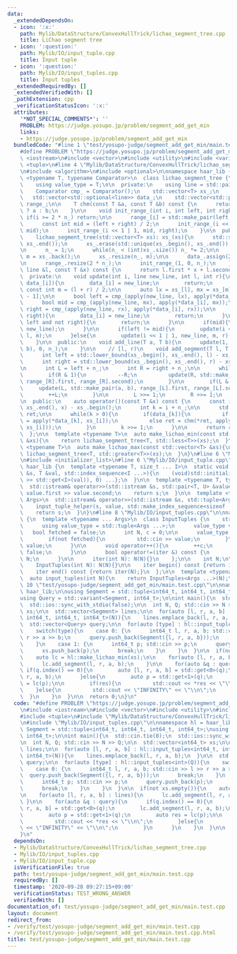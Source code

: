 ```yaml
---
data:
  _extendedDependsOn:
  - icon: ':x:'
    path: Mylib/DataStructure/ConvexHullTrick/lichao_segment_tree.cpp
    title: LiChao segment tree
  - icon: ':question:'
    path: Mylib/IO/input_tuple.cpp
    title: Input tuple
  - icon: ':question:'
    path: Mylib/IO/input_tuples.cpp
    title: Input tuples
  _extendedRequiredBy: []
  _extendedVerifiedWith: []
  _pathExtension: cpp
  _verificationStatusIcon: ':x:'
  attributes:
    '*NOT_SPECIAL_COMMENTS*': ''
    PROBLEM: https://judge.yosupo.jp/problem/segment_add_get_min
    links:
    - https://judge.yosupo.jp/problem/segment_add_get_min
  bundledCode: "#line 1 \"test/yosupo-judge/segment_add_get_min/main.test.cpp\"\n\
    #define PROBLEM \"https://judge.yosupo.jp/problem/segment_add_get_min\"\n\n#include\
    \ <iostream>\n#include <vector>\n#include <utility>\n#include <variant>\n#include\
    \ <tuple>\n#line 4 \"Mylib/DataStructure/ConvexHullTrick/lichao_segment_tree.cpp\"\
    \n#include <algorithm>\n#include <optional>\n\nnamespace haar_lib {\n  template\
    \ <typename T, typename Comparator>\n  class lichao_segment_tree {\n  public:\n\
    \    using value_type = T;\n\n  private:\n    using line = std::pair<T, T>;\n\n\
    \    Comparator cmp_ = Comparator();\n    std::vector<T> xs_;\n    int n_;\n \
    \   std::vector<std::optional<line>> data_;\n    std::vector<std::pair<int, int>>\
    \ range_;\n\n    T chm(const T &a, const T &b) const {\n      return cmp_(a, b)\
    \ ? a : b;\n    }\n\n    void init_range_(int i, int left, int right){\n     \
    \ if(i >= 2 * n_) return;\n\n      range_[i] = std::make_pair(left, right);\n\
    \      const int mid = (left + right) / 2;\n      init_range_(i << 1 | 0, left,\
    \ mid);\n      init_range_(i << 1 | 1, mid, right);\n    }\n\n  public:\n    lichao_segment_tree(){}\n\
    \    lichao_segment_tree(std::vector<T> xs): xs_(xs){\n      std::sort(xs_.begin(),\
    \ xs_.end());\n      xs_.erase(std::unique(xs_.begin(), xs_.end()), xs_.end());\n\
    \n      n_ = 1;\n      while(n_ < (int)xs_.size()) n_ *= 2;\n\n      const auto\
    \ m = xs_.back();\n      xs_.resize(n_, m);\n\n      data_.assign(2 * n_, std::nullopt);\n\
    \n      range_.resize(2 * n_);\n      init_range_(1, 0, n_);\n    }\n\n    T apply(const\
    \ line &l, const T &x) const {\n      return l.first * x + l.second;\n    }\n\n\
    \  private:\n    void update(int i, line new_line, int l, int r){\n      if(not\
    \ data_[i]){\n        data_[i] = new_line;\n        return;\n      }\n\n     \
    \ const int m = (l + r) / 2;\n\n      auto lx = xs_[l], mx = xs_[m], rx = xs_[r\
    \ - 1];\n\n      bool left = cmp_(apply(new_line, lx), apply(*data_[i], lx));\n\
    \      bool mid = cmp_(apply(new_line, mx), apply(*data_[i], mx));\n      bool\
    \ right = cmp_(apply(new_line, rx), apply(*data_[i], rx));\n\n      if(left and\
    \ right){\n        data_[i] = new_line;\n        return;\n      }\n\n      if(not\
    \ left and not right){\n        return;\n      }\n\n      if(mid){\n        std::swap(*data_[i],\
    \ new_line);\n      }\n\n      if(left != mid){\n        update(i << 1 | 0, new_line,\
    \ l, m);\n      }else{\n        update(i << 1 | 1, new_line, m, r);\n      }\n\
    \    }\n\n  public:\n    void add_line(T a, T b){\n      update(1, std::make_pair(a,\
    \ b), 0, n_);\n    }\n\n    // [l, r)\n    void add_segment(T l, T r, T a, T b){\n\
    \      int left = std::lower_bound(xs_.begin(), xs_.end(), l) - xs_.begin();\n\
    \      int right = std::lower_bound(xs_.begin(), xs_.end(), r) - xs_.begin();\n\
    \n      int L = left + n_;\n      int R = right + n_;\n\n      while(L < R){\n\
    \        if(R & 1){\n          --R;\n          update(R, std::make_pair(a, b),\
    \ range_[R].first, range_[R].second);\n        }\n\n        if(L & 1){\n     \
    \     update(L, std::make_pair(a, b), range_[L].first, range_[L].second);\n  \
    \        ++L;\n        }\n\n        L >>= 1;\n        R >>= 1;\n      }\n    }\n\
    \n  public:\n    auto operator()(const T &x) const {\n      const int i = std::lower_bound(xs_.begin(),\
    \ xs_.end(), x) - xs_.begin();\n      int k = i + n_;\n\n      std::optional<T>\
    \ ret;\n\n      while(k > 0){\n        if(data_[k]){\n          if(not ret) ret\
    \ = apply(*data_[k], xs_[i]);\n          else ret = chm(*ret, apply(*data_[k],\
    \ xs_[i]));\n        }\n        k >>= 1;\n      }\n\n      return ret;\n    }\n\
    \  };\n\n  template <typename T>\n  auto make_lichao_min(const std::vector<T>\
    \ &xs){\n    return lichao_segment_tree<T, std::less<T>>(xs);\n  }\n\n  template\
    \ <typename T>\n  auto make_lichao_max(const std::vector<T> &xs){\n    return\
    \ lichao_segment_tree<T, std::greater<T>>(xs);\n  }\n}\n#line 6 \"Mylib/IO/input_tuples.cpp\"\
    \n#include <initializer_list>\n#line 6 \"Mylib/IO/input_tuple.cpp\"\n\nnamespace\
    \ haar_lib {\n  template <typename T, size_t ... I>\n  static void input_tuple_helper(std::istream\
    \ &s, T &val, std::index_sequence<I ...>){\n    (void)std::initializer_list<int>{(void(s\
    \ >> std::get<I>(val)), 0) ...};\n  }\n\n  template <typename T, typename U>\n\
    \  std::istream& operator>>(std::istream &s, std::pair<T, U> &value){\n    s >>\
    \ value.first >> value.second;\n    return s;\n  }\n\n  template <typename ...\
    \ Args>\n  std::istream& operator>>(std::istream &s, std::tuple<Args ...> &value){\n\
    \    input_tuple_helper(s, value, std::make_index_sequence<sizeof ... (Args)>());\n\
    \    return s;\n  }\n}\n#line 8 \"Mylib/IO/input_tuples.cpp\"\n\nnamespace haar_lib\
    \ {\n  template <typename ... Args>\n  class InputTuples {\n    struct iter {\n\
    \      using value_type = std::tuple<Args ...>;\n      value_type value;\n   \
    \   bool fetched = false;\n      int N, c = 0;\n\n      value_type operator*(){\n\
    \        if(not fetched){\n          std::cin >> value;\n        }\n        return\
    \ value;\n      }\n\n      void operator++(){\n        ++c;\n        fetched =\
    \ false;\n      }\n\n      bool operator!=(iter &) const {\n        return c <\
    \ N;\n      }\n\n      iter(int N): N(N){}\n    };\n\n    int N;\n\n  public:\n\
    \    InputTuples(int N): N(N){}\n\n    iter begin() const {return iter(N);}\n\
    \    iter end() const {return iter(N);}\n  };\n\n  template <typename ... Args>\n\
    \  auto input_tuples(int N){\n    return InputTuples<Args ...>(N);\n  }\n}\n#line\
    \ 10 \"test/yosupo-judge/segment_add_get_min/main.test.cpp\"\n\nnamespace hl =\
    \ haar_lib;\n\nusing Segment = std::tuple<int64_t, int64_t, int64_t, int64_t>;\n\
    using Query = std::variant<Segment, int64_t>;\n\nint main(){\n  std::cin.tie(0);\n\
    \  std::ios::sync_with_stdio(false);\n\n  int N, Q; std::cin >> N >> Q;\n\n  std::vector<int64_t>\
    \ xs;\n\n  std::vector<Segment> lines;\n\n  for(auto [l, r, a, b] : hl::input_tuples<int64_t,\
    \ int64_t, int64_t, int64_t>(N)){\n    lines.emplace_back(l, r, a, b);\n  }\n\n\
    \  std::vector<Query> query;\n\n  for(auto [type] : hl::input_tuples<int>(Q)){\n\
    \    switch(type){\n    case 0: {\n      int64_t l, r, a, b; std::cin >> l >>\
    \ r >> a >> b;\n      query.push_back(Segment({l, r, a, b}));\n      break;\n\
    \    }\n    case 1: {\n      int64_t p; std::cin >> p;\n      query.push_back(p);\n\
    \      xs.push_back(p);\n      break;\n    }\n    }\n  }\n\n  if(not xs.empty()){\n\
    \    auto lc = hl::make_lichao_min(xs);\n\n    for(auto [l, r, a, b] : lines){\n\
    \      lc.add_segment(l, r, a, b);\n    }\n\n    for(auto &q : query){\n     \
    \ if(q.index() == 0){\n        auto [l, r, a, b] = std::get<0>(q);\n        lc.add_segment(l,\
    \ r, a, b);\n      }else{\n        auto p = std::get<1>(q);\n        auto res\
    \ = lc(p);\n\n        if(res){\n          std::cout << *res << \"\\n\";\n    \
    \    }else{\n          std::cout << \"INFINITY\" << \"\\n\";\n        }\n    \
    \  }\n    }\n  }\n\n  return 0;\n}\n"
  code: "#define PROBLEM \"https://judge.yosupo.jp/problem/segment_add_get_min\"\n\
    \n#include <iostream>\n#include <vector>\n#include <utility>\n#include <variant>\n\
    #include <tuple>\n#include \"Mylib/DataStructure/ConvexHullTrick/lichao_segment_tree.cpp\"\
    \n#include \"Mylib/IO/input_tuples.cpp\"\n\nnamespace hl = haar_lib;\n\nusing\
    \ Segment = std::tuple<int64_t, int64_t, int64_t, int64_t>;\nusing Query = std::variant<Segment,\
    \ int64_t>;\n\nint main(){\n  std::cin.tie(0);\n  std::ios::sync_with_stdio(false);\n\
    \n  int N, Q; std::cin >> N >> Q;\n\n  std::vector<int64_t> xs;\n\n  std::vector<Segment>\
    \ lines;\n\n  for(auto [l, r, a, b] : hl::input_tuples<int64_t, int64_t, int64_t,\
    \ int64_t>(N)){\n    lines.emplace_back(l, r, a, b);\n  }\n\n  std::vector<Query>\
    \ query;\n\n  for(auto [type] : hl::input_tuples<int>(Q)){\n    switch(type){\n\
    \    case 0: {\n      int64_t l, r, a, b; std::cin >> l >> r >> a >> b;\n    \
    \  query.push_back(Segment({l, r, a, b}));\n      break;\n    }\n    case 1: {\n\
    \      int64_t p; std::cin >> p;\n      query.push_back(p);\n      xs.push_back(p);\n\
    \      break;\n    }\n    }\n  }\n\n  if(not xs.empty()){\n    auto lc = hl::make_lichao_min(xs);\n\
    \n    for(auto [l, r, a, b] : lines){\n      lc.add_segment(l, r, a, b);\n   \
    \ }\n\n    for(auto &q : query){\n      if(q.index() == 0){\n        auto [l,\
    \ r, a, b] = std::get<0>(q);\n        lc.add_segment(l, r, a, b);\n      }else{\n\
    \        auto p = std::get<1>(q);\n        auto res = lc(p);\n\n        if(res){\n\
    \          std::cout << *res << \"\\n\";\n        }else{\n          std::cout\
    \ << \"INFINITY\" << \"\\n\";\n        }\n      }\n    }\n  }\n\n  return 0;\n\
    }\n"
  dependsOn:
  - Mylib/DataStructure/ConvexHullTrick/lichao_segment_tree.cpp
  - Mylib/IO/input_tuples.cpp
  - Mylib/IO/input_tuple.cpp
  isVerificationFile: true
  path: test/yosupo-judge/segment_add_get_min/main.test.cpp
  requiredBy: []
  timestamp: '2020-09-28 09:27:15+09:00'
  verificationStatus: TEST_WRONG_ANSWER
  verifiedWith: []
documentation_of: test/yosupo-judge/segment_add_get_min/main.test.cpp
layout: document
redirect_from:
- /verify/test/yosupo-judge/segment_add_get_min/main.test.cpp
- /verify/test/yosupo-judge/segment_add_get_min/main.test.cpp.html
title: test/yosupo-judge/segment_add_get_min/main.test.cpp
---
```

